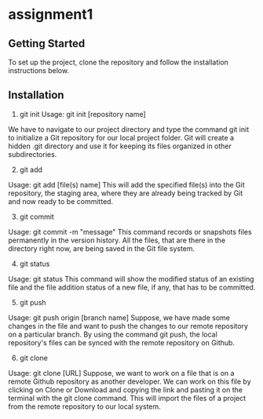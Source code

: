 # assignment1

## Getting Started

To set up the project, clone the repository and follow the installation instructions below.

## Installation

1. git init
Usage: git init [repository name]

We have to navigate to our project directory and type the command git init to initialize a Git repository for our local project folder. Git will create a hidden .git directory and use it for keeping its files organized in other subdirectories.

2. git add

Usage: git add [file(s) name]
This will add the specified file(s) into the Git repository, the staging area, where they are already being tracked by Git and now ready to be committed.

3. git commit

Usage: git commit -m "message"
This command records or snapshots files permanently in the version history. All the files, that are there in the directory right now, are being saved in the Git file system.

4. git status

Usage: git status
This command will show the modified status of an existing file and the file addition status of a new file, if any, that has to be committed.

5. git push

Usage: git push origin [branch name]
Suppose, we have made some changes in the file and want to push the changes to our remote repository on a particular branch. By using the command git push, the local repository's files can be synced with the remote repository on Github.

6. git clone

Usage: git clone [URL]
Suppose, we want to work on a file that is on a remote Github repository as another developer. We can work on this file by clicking on Clone or Download and copying the link and pasting it on the terminal with the git clone command. This will import the files of a project from the remote repository to our local system.



